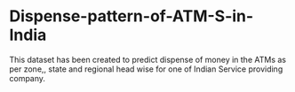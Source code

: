 # Dispense-pattern-of-ATM-S-in-India
This dataset has been created to predict  dispense of money in the ATMs as per zone,, state and regional head wise for one of Indian Service providing company.
